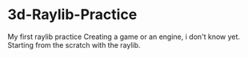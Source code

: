 # 3d-Raylib-Practice
My first raylib practice
Creating a game or an engine, i don't know yet. Starting from the scratch with the raylib.
